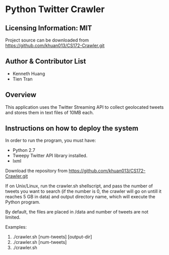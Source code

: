 Python Twitter Crawler
====

Licensing Information: MIT
---
Project source can be downloaded from https://github.com/khuan013/CS172-Crawler.git

Author & Contributor List
----
* Kenneth Huang
* Tien Tran


Overview
-------

This application uses the Twitter Streaming API to collect geolocated tweets and stores them in text files of 10MB each.

Instructions on how to deploy the system
-------

In order to run the program, you must have: 

* Python 2.7
* Tweepy Twitter API library installed.
* lxml 

Download the repository from https://github.com/khuan013/CS172-Crawler.git

If on Unix/Linux, run the crawler.sh shellscript, and pass the number of tweets you want to search (if the number is 0, the crawler will go on untill it reaches 5 GB in data) and output directory name, which will execute the Python program. 

By default, the files are placed in /data and number of tweets are not limited. 

Examples:

1. ./crawler.sh [num-tweets] [output-dir] 
2. ./crawler.sh [num-tweets]
3. ./crawler.sh 

